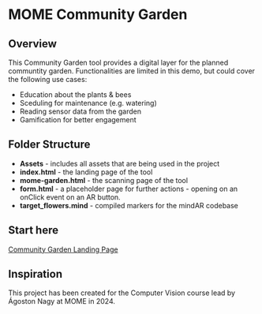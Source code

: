 # MOME Community Garden
## Overview
This Community Garden tool provides a digital layer for the planned communtity garden. Functionalities are limited in this demo, but could cover the following use cases:

* Education about the plants & bees
* Sceduling for maintenance (e.g. watering)
* Reading sensor data from the garden
* Gamification for better engagement


## Folder Structure

* **Assets** - includes all assets that are being used in the project
* **index.html** - the landing page of the tool
* **mome-garden.html** - the scanning page of the tool
* **form.html** - a placeholder page for further actions - opening on an onClick event on an AR button.
* **target_flowers.mind** - compiled markers for the mindAR codebase

## Start here

[Community Garden Landing Page](https://pereviki.github.io/semantic-vision/007_augmented_reality_image_tracking/community-garden/index.html)


## Inspiration
This project has been created for the Computer Vision course lead by Ágoston Nagy at MOME in 2024.
